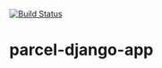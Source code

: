 [![Build Status](https://github.com/khoatdd/parcel-django-app/workflows/CI/badge.svg)](https://github.com/khoatdd/parcel-django-app/actions)
# parcel-django-app
